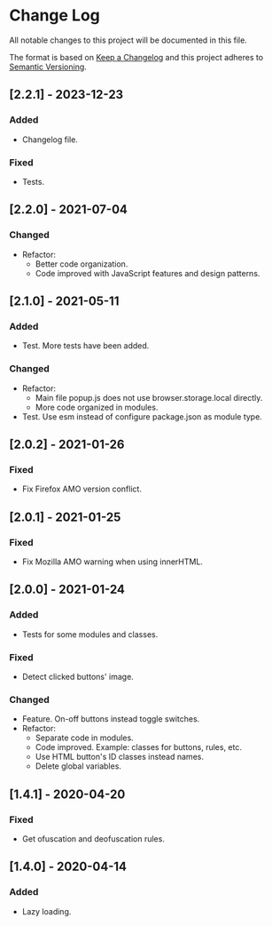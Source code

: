 # Change Log

All notable changes to this project will be documented in this file.

The format is based on [Keep a Changelog](http://keepachangelog.com/)
and this project adheres to [Semantic Versioning](http://semver.org/).

## [2.2.1] - 2023-12-23
### Added
- Changelog file.
### Fixed
- Tests.

## [2.2.0] - 2021-07-04
### Changed
- Refactor:
  - Better code organization.
  - Code improved with JavaScript features and design patterns.

## [2.1.0] - 2021-05-11
### Added
- Test. More tests have been added.
### Changed
- Refactor:
  - Main file popup.js does not use browser.storage.local directly.
  - More code organized in modules.
- Test. Use esm instead of configure package.json as module type.

## [2.0.2] - 2021-01-26
### Fixed
- Fix Firefox AMO version conflict.

## [2.0.1] - 2021-01-25
### Fixed
- Fix Mozilla AMO warning when using innerHTML.

## [2.0.0] - 2021-01-24
### Added
- Tests for some modules and classes.
### Fixed
- Detect clicked buttons' image.
### Changed
- Feature. On-off buttons instead toggle switches.
- Refactor:
  - Separate code in modules.
  - Code improved. Example: classes for buttons, rules, etc.
  - Use HTML button's ID classes instead names.
  - Delete global variables.

## [1.4.1] - 2020-04-20
### Fixed
- Get ofuscation and deofuscation rules.

## [1.4.0] - 2020-04-14
### Added
- Lazy loading.

